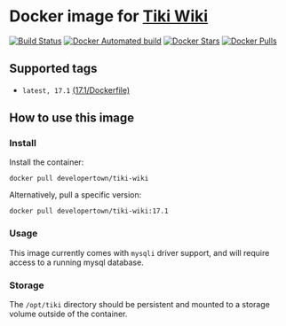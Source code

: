 # Docker image for [Tiki Wiki](https://tiki.org)

[![Build Status](https://travis-ci.org/developertown/tiki-wiki.svg?branch=master)](https://travis-ci.org/developertown/tiki-wiki)
[![Docker Automated build](https://img.shields.io/docker/automated/developertown/tiki-wiki.svg)](https://hub.docker.com/r/developertown/tiki-wiki/)
[![Docker Stars](https://img.shields.io/docker/stars/developertown/tiki-wiki.svg)](https://hub.docker.com/r/developertown/tiki-wiki/)
[![Docker Pulls](https://img.shields.io/docker/pulls/developertown/tiki-wiki.svg)](https://hub.docker.com/r/developertown/tiki-wiki/)

## Supported tags

- `latest, 17.1` [(17.1/Dockerfile)](17.1/Dockerfile)

## How to use this image

### Install

Install the container:

```
docker pull developertown/tiki-wiki
```

Alternatively, pull a specific version:

```
docker pull developertown/tiki-wiki:17.1
```

### Usage

This image currently comes with `mysqli` driver support, and will require access to a running mysql database.

### Storage

The `/opt/tiki` directory should be persistent and mounted to a storage volume outside of the container.

